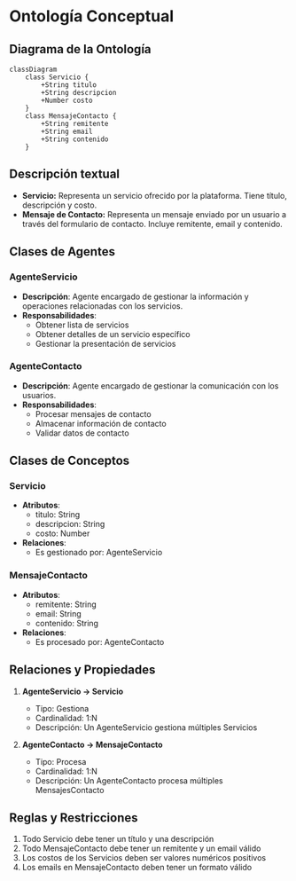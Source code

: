 # Ontología Conceptual

## Diagrama de la Ontología

```mermaid
classDiagram
    class Servicio {
        +String titulo
        +String descripcion
        +Number costo
    }
    class MensajeContacto {
        +String remitente
        +String email
        +String contenido
    }
```

## Descripción textual

- **Servicio:** Representa un servicio ofrecido por la plataforma. Tiene título, descripción y costo.
- **Mensaje de Contacto:** Representa un mensaje enviado por un usuario a través del formulario de contacto. Incluye remitente, email y contenido.

## Clases de Agentes

### AgenteServicio
- **Descripción**: Agente encargado de gestionar la información y operaciones relacionadas con los servicios.
- **Responsabilidades**:
  - Obtener lista de servicios
  - Obtener detalles de un servicio específico
  - Gestionar la presentación de servicios

### AgenteContacto
- **Descripción**: Agente encargado de gestionar la comunicación con los usuarios.
- **Responsabilidades**:
  - Procesar mensajes de contacto
  - Almacenar información de contacto
  - Validar datos de contacto

## Clases de Conceptos

### Servicio
- **Atributos**:
  - titulo: String
  - descripcion: String
  - costo: Number
- **Relaciones**:
  - Es gestionado por: AgenteServicio

### MensajeContacto
- **Atributos**:
  - remitente: String
  - email: String
  - contenido: String
- **Relaciones**:
  - Es procesado por: AgenteContacto

## Relaciones y Propiedades

1. **AgenteServicio → Servicio**
   - Tipo: Gestiona
   - Cardinalidad: 1:N
   - Descripción: Un AgenteServicio gestiona múltiples Servicios

2. **AgenteContacto → MensajeContacto**
   - Tipo: Procesa
   - Cardinalidad: 1:N
   - Descripción: Un AgenteContacto procesa múltiples MensajesContacto

## Reglas y Restricciones

1. Todo Servicio debe tener un título y una descripción
2. Todo MensajeContacto debe tener un remitente y un email válido
3. Los costos de los Servicios deben ser valores numéricos positivos
4. Los emails en MensajeContacto deben tener un formato válido 